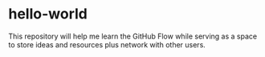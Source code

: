 # hello-world
This repository will help me learn the GitHub Flow while serving as a space to store ideas and resources plus network with other users.
